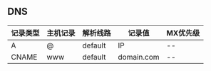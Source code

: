 ## DNS

记录类型 | 主机记录 | 解析线路 | 记录值      | MX优先级
------- | ------- | ------- | ---------- | --------
A       | @       | default | IP         | --
CNAME   | www     | default | domain.com | --
